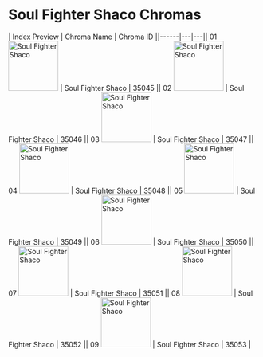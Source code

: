 # Soul Fighter Shaco Chromas

| Index  Preview | Chroma Name | Chroma ID ||------|---|---|| 01  <img src='https://raw.communitydragon.org/latest/plugins/rcp-be-lol-game-data/global/default/v1/champion-chroma-images/35/35045.png' alt='Soul Fighter Shaco' width='100'> | Soul Fighter Shaco | 35045 || 02  <img src='https://raw.communitydragon.org/latest/plugins/rcp-be-lol-game-data/global/default/v1/champion-chroma-images/35/35046.png' alt='Soul Fighter Shaco' width='100'> | Soul Fighter Shaco | 35046 || 03  <img src='https://raw.communitydragon.org/latest/plugins/rcp-be-lol-game-data/global/default/v1/champion-chroma-images/35/35047.png' alt='Soul Fighter Shaco' width='100'> | Soul Fighter Shaco | 35047 || 04  <img src='https://raw.communitydragon.org/latest/plugins/rcp-be-lol-game-data/global/default/v1/champion-chroma-images/35/35048.png' alt='Soul Fighter Shaco' width='100'> | Soul Fighter Shaco | 35048 || 05  <img src='https://raw.communitydragon.org/latest/plugins/rcp-be-lol-game-data/global/default/v1/champion-chroma-images/35/35049.png' alt='Soul Fighter Shaco' width='100'> | Soul Fighter Shaco | 35049 || 06  <img src='https://raw.communitydragon.org/latest/plugins/rcp-be-lol-game-data/global/default/v1/champion-chroma-images/35/35050.png' alt='Soul Fighter Shaco' width='100'> | Soul Fighter Shaco | 35050 || 07  <img src='https://raw.communitydragon.org/latest/plugins/rcp-be-lol-game-data/global/default/v1/champion-chroma-images/35/35051.png' alt='Soul Fighter Shaco' width='100'> | Soul Fighter Shaco | 35051 || 08  <img src='https://raw.communitydragon.org/latest/plugins/rcp-be-lol-game-data/global/default/v1/champion-chroma-images/35/35052.png' alt='Soul Fighter Shaco' width='100'> | Soul Fighter Shaco | 35052 || 09  <img src='https://raw.communitydragon.org/latest/plugins/rcp-be-lol-game-data/global/default/v1/champion-chroma-images/35/35053.png' alt='Soul Fighter Shaco' width='100'> | Soul Fighter Shaco | 35053 |